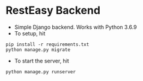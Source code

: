 # RestEasy Backend

+ Simple Django backend. Works with Python 3.6.9
+ To setup, hit
```
pip install -r requirements.txt
python manage.py migrate
```
+ To start the server, hit 
```
python manage.py runserver
```